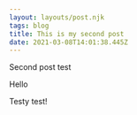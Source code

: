 ```yaml
---
layout: layouts/post.njk
tags: blog
title: This is my second post
date: 2021-03-08T14:01:38.445Z
---
```

Second post test



Hello



Testy test!